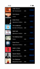 <img src="https://github.com/saicharan1312/iTunesArtists/blob/main/iTunesArtists/Assets.xcassets/Simulator%20Screen%20Shot%20-%20iPhone%2013%20Pro%20Max%20-%202024-06-12%20at%2023.22.27.png" width=100 height=200>
